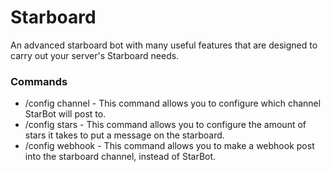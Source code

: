 # Starboard
An advanced starboard bot with many useful features that are designed to carry out your server's Starboard needs. 

### Commands
- /config channel <channelname> - This command allows you to configure which channel StarBot will post to.
- /config stars <amount> - This command allows you to configure the amount of stars it takes to put a message on the starboard.
 - /config webhook <webhookurl> - This command allows you to make a webhook post into the starboard channel, instead of StarBot.


